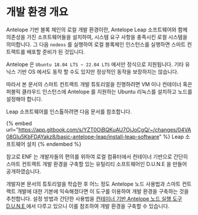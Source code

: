 # 개발 환경 개요

Antelope 기반 블록 체인의 로컬 개발 환경이란, Antelope Leap 소프트웨어와 함께 의존성을 가진 소프트웨어들을 설치하여, 시스템 요구 사항을 충족시킨 로컬 시스템을 의미합니다. 그 다음 `nodeos` 를 실행하여 로컬 블록체인 인스턴스를 실행하면 스마트 컨트랙트를 배포할 준비가 된 것입니다.

Antelope 은 `Ubuntu 18.04 LTS ~ 22.04 LTS` 에서만 정식으로 지원됩니다. 기타 유닉스 기반 OS 에서도 동작 할 수도 있지만 정상적인 동작을 보장하지는 않습니다.

따라서 본 문서의 스마트 컨트랙트 개발 튜토리얼을 진행하려면 VM 이나 컨테이너 혹은 퍼블릭 클라우드 인스턴스에 Antelope 를 지원하는 Ubuntu 리눅스를 설치하고 노드를 설정해야 합니다.

Leap 소프트웨어를 인스톨하려면 다음 문서를 참조합니다.

{% embed url="https://app.gitbook.com/s/YZT0OiBQKuAU7OjJoCgQ/~/changes/04VA08GIu5KbFDAYakz8/basic-antelope-leap/install-leap-software" %}
Leap 소프트웨어 설치
{% endembed %}

참고로 ENF 는 개발자들의 편의를 위하여 로컬 컴퓨터에서 컨테이너 기반으로 간단히 스마트 컨트랙트 개발 환경을 구축할 있는 유틸리티 소프트웨어인 D.U.N.E 을 만들어 공개하였습니다.&#x20;

개발자본 문서의 튜토리얼을 학습한 후 어느 정도 Antelope 노드 사용법과 스마트 컨트랙트 개발에 대한 기본에 익숙해졌다면 이 도구를 이용하여 개발 환경을 구축하는 것을 추천합니다. 설정 방법과 간단한 사용법을 [컨테이너 기반 Antelope 노드 실행 도구 D.U.N.E ](../smart-contract-advanced/antelope-leap-dune/)에서 다루고 있으니 이를 참조하여 개발 환경을 구축할 수 있습니다.
